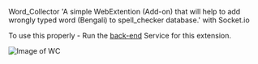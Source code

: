 Word_Collector 'A simple WebExtention (Add-on) that will help to add wrongly typed word (Bengali) to spell_checker database.' with Socket.io

To use this properly - Run the [back-end](https://github.com/hridoy43/word-collector-back-end) Service for this extension.

![Image of WC](https://i.ibb.co/fXHprz5/wcol.png)
